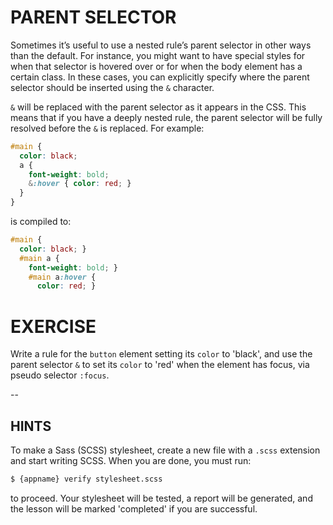 # PARENT SELECTOR

Sometimes it’s useful to use a nested rule’s parent selector in other ways than the default. For instance, you might want to have special styles for when that selector is hovered over or for when the body element has a certain class. In these cases, you can explicitly specify where the parent selector should be inserted using the `&` character.

`&` will be replaced with the parent selector as it appears in the CSS. This means that if you have a deeply nested rule, the parent selector will be fully resolved before the `&` is replaced. For example:

```scss
#main {
  color: black;
  a {
    font-weight: bold;
    &:hover { color: red; }
  }
}
```

is compiled to:

```css
#main {
  color: black; }
  #main a {
    font-weight: bold; }
    #main a:hover {
      color: red; }
```

# EXERCISE

Write a rule for the `button` element setting its `color` to 'black', and use the parent selector `&` to set its `color` to 'red' when the element has focus, via pseudo selector `:focus`.

--
## HINTS

To make a Sass (SCSS) stylesheet, create a new file with a `.scss` extension and start writing SCSS. When you are done, you must run:

```sh
$ {appname} verify stylesheet.scss
```

to proceed. Your stylesheet will be tested, a report will be generated, and the lesson will be marked 'completed' if you are successful.
